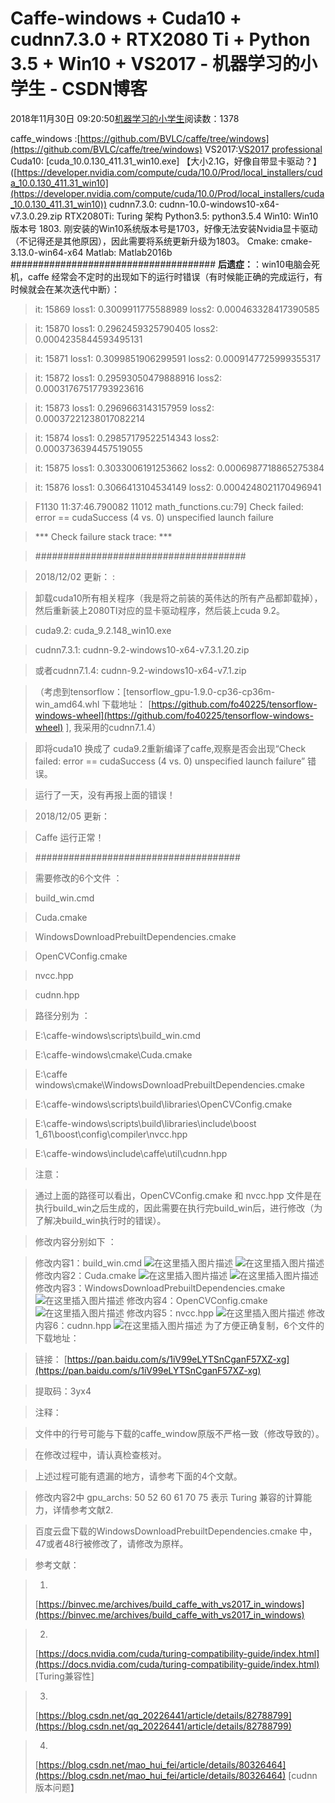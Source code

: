 
# Caffe-windows + Cuda10 + cudnn7.3.0 + RTX2080 Ti + Python 3.5 + Win10 + VS2017 - 机器学习的小学生 - CSDN博客


2018年11月30日 09:20:50[机器学习的小学生](https://me.csdn.net/xuluhui123)阅读数：1378


caffe_windows :[https://github.com/BVLC/caffe/tree/windows](https://github.com/BVLC/caffe/tree/windows)
VS2017:[VS2017 professional](https://visualstudio.microsoft.com/thank-you-downloading-visual-studio/?sku=Professional&rel=15)
Cuda10: [cuda_10.0.130_411.31_win10.exe] 【大小2.1G，好像自带显卡驱动？】([https://developer.nvidia.com/compute/cuda/10.0/Prod/local_installers/cuda_10.0.130_411.31_win10](https://developer.nvidia.com/compute/cuda/10.0/Prod/local_installers/cuda_10.0.130_411.31_win10))
cudnn7.3.0: cudnn-10.0-windows10-x64-v7.3.0.29.zip
RTX2080Ti: Turing 架构
Python3.5: python3.5.4
Win10: Win10 版本号 1803. 刚安装的Win10系统版本号是1703，好像无法安装Nvidia显卡驱动（不记得还是其他原因），因此需要将系统更新升级为1803。
Cmake: cmake-3.13.0-win64-x64
Matlab:  Matlab2016b
\#\#\#\#\#\#\#\#\#\#\#\#\#\#\#\#\#\#\#\#\#\#\#\#\#\#\#\#\#\#\#\#\#\#\#\#\#
**后遗症：**：win10电脑会死机，caffe 经常会不定时的出现如下的运行时错误（有时候能正确的完成运行，有时候就会在某次迭代中断）：
> it: 15869  loss1: 0.3009911775588989  loss2:  0.000463328417390585

> it: 15870  loss1: 0.2962459325790405  loss2:  0.0004235844593495131

> it: 15871  loss1: 0.3099851906299591  loss2:  0.0009147725999355317

> it: 15872  loss1: 0.29593050479888916  loss2:  0.00031767517793923616

> it: 15873  loss1: 0.2969663143157959  loss2:  0.00037221238017082214

> it: 15874  loss1: 0.29857179522514343  loss2:  0.0003736394457519055

> it: 15875  loss1: 0.3033006191253662  loss2:  0.0006987718865275384

> it: 15876  loss1: 0.3066413104534149  loss2:  0.0004248021170496941

> F1130 11:37:46.790082 11012 math_functions.cu:79] Check failed: error == cudaSuccess (4 vs. 0)  unspecified launch failure

> *** Check failure stack trace: ***

> \#\#\#\#\#\#\#\#\#\#\#\#\#\#\#\#\#\#\#\#\#\#\#\#\#\#\#\#\#\#\#\#\#\#\#\#\#\#

> 2018/12/02 更新：
> :

> 卸载cuda10所有相关程序（我是将之前装的英伟达的所有产品都卸载掉），然后重新装上2080TI对应的显卡驱动程序，然后装上cuda 9.2。

> cuda9.2: cuda_9.2.148_win10.exe

> cudnn7.3.1: cudnn-9.2-windows10-x64-v7.3.1.20.zip

> 或者cudnn7.1.4: cudnn-9.2-windows10-x64-v7.1.zip

> （考虑到tensorflow：[tensorflow_gpu-1.9.0-cp36-cp36m-win_amd64.whl 下载地址：
> [https://github.com/fo40225/tensorflow-windows-wheel](https://github.com/fo40225/tensorflow-windows-wheel)
> ], 我采用的cudnn7.1.4）

> 即将cuda10 换成了 cuda9.2重新编译了caffe,观察是否会出现“Check failed: error == cudaSuccess (4 vs. 0)  unspecified launch failure” 错误。

> 运行了一天，没有再报上面的错误！

> 2018/12/05 更新：

> Caffe 运行正常！

> \#\#\#\#\#\#\#\#\#\#\#\#\#\#\#\#\#\#\#\#\#\#\#\#\#\#\#\#\#\#\#\#\#\#\#\#\#

> 需要修改的6个文件
> ：

> build_win.cmd

> Cuda.cmake

> WindowsDownloadPrebuiltDependencies.cmake

> OpenCVConfig.cmake

> nvcc.hpp

> cudnn.hpp

> 路径分别为
> ：

> E:\caffe-windows\scripts\build_win.cmd

> E:\caffe-windows\cmake\Cuda.cmake

> E:\caffe windows\cmake\WindowsDownloadPrebuiltDependencies.cmake

> E:\caffe-windows\scripts\build\libraries\OpenCVConfig.cmake

> E:\caffe-windows\scripts\build\libraries\include\boost 1_61\boost\config\compiler\nvcc.hpp

> E:\caffe-windows\include\caffe\util\cudnn.hpp

> 注意：

> 通过上面的路径可以看出，OpenCVConfig.cmake 和 nvcc.hpp 文件是在执行build_win之后生成的，因此需要在执行完build_win后，进行修改（为了解决build_win执行时的错误）。

> 修改内容分别如下
> ：

> 修改内容1：build_win.cmd
![在这里插入图片描述](https://img-blog.csdnimg.cn/2018113010295437.png?x-oss-process=image/watermark,type_ZmFuZ3poZW5naGVpdGk,shadow_10,text_aHR0cHM6Ly9ibG9nLmNzZG4ubmV0L3h1bHVodWkxMjM=,size_16,color_FFFFFF,t_70)
![在这里插入图片描述](https://img-blog.csdnimg.cn/2018113010300592.png?x-oss-process=image/watermark,type_ZmFuZ3poZW5naGVpdGk,shadow_10,text_aHR0cHM6Ly9ibG9nLmNzZG4ubmV0L3h1bHVodWkxMjM=,size_16,color_FFFFFF,t_70)
> 修改内容2：Cuda.cmake
![在这里插入图片描述](https://img-blog.csdnimg.cn/20181130103332828.png)
![在这里插入图片描述](https://img-blog.csdnimg.cn/20181130103343539.png?x-oss-process=image/watermark,type_ZmFuZ3poZW5naGVpdGk,shadow_10,text_aHR0cHM6Ly9ibG9nLmNzZG4ubmV0L3h1bHVodWkxMjM=,size_16,color_FFFFFF,t_70)
> 修改内容3：WindowsDownloadPrebuiltDependencies.cmake
![在这里插入图片描述](https://img-blog.csdnimg.cn/20181130103647282.png)
> 修改内容4：OpenCVConfig.cmake
![在这里插入图片描述](https://img-blog.csdnimg.cn/20181130104111446.png?x-oss-process=image/watermark,type_ZmFuZ3poZW5naGVpdGk,shadow_10,text_aHR0cHM6Ly9ibG9nLmNzZG4ubmV0L3h1bHVodWkxMjM=,size_16,color_FFFFFF,t_70)
> 修改内容5：nvcc.hpp
![在这里插入图片描述](https://img-blog.csdnimg.cn/20181130104317980.png?x-oss-process=image/watermark,type_ZmFuZ3poZW5naGVpdGk,shadow_10,text_aHR0cHM6Ly9ibG9nLmNzZG4ubmV0L3h1bHVodWkxMjM=,size_16,color_FFFFFF,t_70)
> 修改内容6：cudnn.hpp
![在这里插入图片描述](https://img-blog.csdnimg.cn/2018113010445625.png?x-oss-process=image/watermark,type_ZmFuZ3poZW5naGVpdGk,shadow_10,text_aHR0cHM6Ly9ibG9nLmNzZG4ubmV0L3h1bHVodWkxMjM=,size_16,color_FFFFFF,t_70)
> 为了方便正确复制，6个文件的下载地址：

> 链接：
> [https://pan.baidu.com/s/1iV99eLYTSnCganF57XZ-xg](https://pan.baidu.com/s/1iV99eLYTSnCganF57XZ-xg)

> 提取码：3yx4

> 注释：

> 文件中的行号可能与下载的caffe_window原版不严格一致（修改导致的）。

> 在修改过程中，请认真检查核对。

> 上述过程可能有遗漏的地方，请参考下面的4个文献。

> 修改内容2中 gpu_archs: 50 52 60 61 70 75 表示 Turing 兼容的计算能力，详情参考文献2.

> 百度云盘下载的WindowsDownloadPrebuiltDependencies.cmake 中，47或者48行被修改了，请修改为原样。

> 参考文献：

> 1.
> [https://binvec.me/archives/build_caffe_with_vs2017_in_windows](https://binvec.me/archives/build_caffe_with_vs2017_in_windows)

> 2.
> [https://docs.nvidia.com/cuda/turing-compatibility-guide/index.html](https://docs.nvidia.com/cuda/turing-compatibility-guide/index.html)
> [Turing兼容性]

> 3.
> [https://blog.csdn.net/qq_20226441/article/details/82788799](https://blog.csdn.net/qq_20226441/article/details/82788799)

> 4.
> [https://blog.csdn.net/mao_hui_fei/article/details/80326464](https://blog.csdn.net/mao_hui_fei/article/details/80326464)
> [cudnn版本问题】


